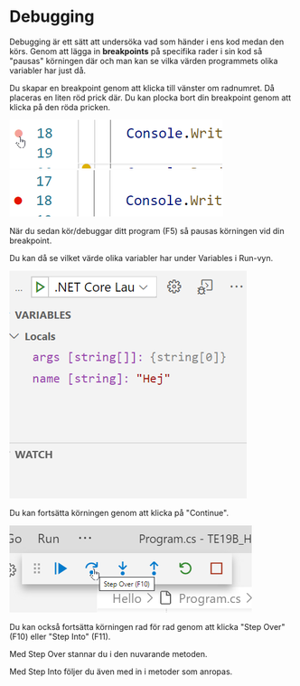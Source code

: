 # Debugging

 Debugging är ett sätt att undersöka vad som händer i ens kod medan den körs. Genom att lägga in **breakpoints** på specifika rader i sin kod så "pausas" körningen där och man kan se vilka värden programmets olika variabler har just då.

Du skapar en breakpoint genom att klicka till vänster om radnumret. Då placeras en liten röd prick där. Du kan plocka bort din breakpoint genom att klicka på den röda pricken.

![](<../../.gitbook/assets/image (2).png>) \
 ![](<../../.gitbook/assets/image (3).png>) 

När du sedan kör/debuggar ditt program (F5) så pausas körningen vid din breakpoint.

Du kan då se vilket värde olika variabler har under Variables i Run-vyn.

![](<../../.gitbook/assets/image (4).png>) 

Du kan fortsätta körningen genom att klicka på "Continue".

![](<../../.gitbook/assets/image (5).png>) 

Du kan också fortsätta körningen rad för rad genom att klicka "Step Over" (F10) eller "Step Into" (F11).

Med Step Over stannar du i den nuvarande metoden.

Med Step Into följer du även med in i metoder som anropas.
